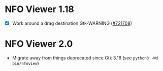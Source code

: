 NFO Viewer 1.18
===============

* [x] Work around a drag destination Gtk-WARNING ([#721708])

[#721708]: https://bugzilla.gnome.org/show_bug.cgi?id=721708

NFO Viewer 2.0
==============

* Migrate away from things deprecated since Gtk 3.16 (see
  `python3 -Wd bin/nfoview`)
